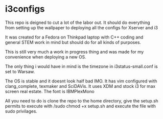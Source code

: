 # i3configs
This repo is deigned to cut a lot of the labor out. It should do everything from setting up the wallpaper to deploying all the configs for Xserver and i3

It was created for a Fedora on Thinkpad laptop with C++ coding and general STEM work in mind but should do for all kinds of purposes.

This is still very much a work in progress thing and was made for my convenience when deploying a new OS.

The only thing i would have in mind is the timezone in i3status-small.conf is set to Warsaw.

The OS is stable and it doesnt look half bad IMO. It has vim configured with clang_complete, texmaker and SciDAVis. It uses XDM and stock i3 for max screen real estate. The font is IBMPlexMono

All you need to do is clone the repo to the home directory, give the setup.sh permits to execute with /sudo chmod +x setup.sh and execute the file with sudo privilages.
